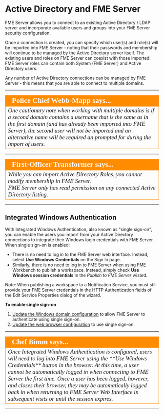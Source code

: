 # Active Directory and FME Server #

FME Server allows you to connect to an existing Active Directory / LDAP server and incorporate available users and groups into your FME Server security configuration.

Once a connection is created, you can specify which user(s) and role(s) will be imported into FME Server - noting that their passwords and membership will continue to be managed by the Active Directory server itself. The existing users and roles on FME Server can coexist with those imported. FME Server roles can contain both System (FME Server) and Active Directory users.

Any number of Active Directory connections can be managed by FME Server - this means that you are able to connect to multiple domains.  

---

<!--Police Chief Webb-Mapp Says Section-->

<table style="border-spacing: 0px">
<tr>
<td style="vertical-align:middle;background-color:darkorange;border: 2px solid darkorange">
<i class="fa fa-quote-left fa-lg fa-pull-left fa-fw" style="color:white;padding-right: 12px;vertical-align:text-top"></i>
<span style="color:white;font-size:x-large;font-weight: bold;font-family:serif">Police Chief Webb-Mapp says...</span>
</td>
</tr>

<tr>
<td style="border: 1px solid darkorange">
<span style="font-family:serif; font-style:italic; font-size:larger">
One cautionary note when working with multiple domains is if a second domain contains a username that is the same as in the first domain (and has already been imported into FME Server), the second user will not be imported and an alternative name will be required an prompted for during the import of users.  
</span>
</td>
</tr>
</table>


---

<!--Person X Says Section-->

<table style="border-spacing: 0px">
<tr>
<td style="vertical-align:middle;background-color:darkorange;border: 2px solid darkorange">
<i class="fa fa-quote-left fa-lg fa-pull-left fa-fw" style="color:white;padding-right: 12px;vertical-align:text-top"></i>
<span style="color:white;font-size:x-large;font-weight: bold;font-family:serif">First-Officer Transformer says...</span>
</td>
</tr>

<tr>
<td style="border: 1px solid darkorange">
<span style="font-family:serif; font-style:italic; font-size:larger">
While you can import Active Directory Roles, you cannot modify membership in FME Server.<br>
FME Server only has read permission on any connected Active Directory listing.
</span>
</td>
</tr>
</table>

---

## Integrated Windows Authentication ##

With Integrated Windows Authentication, also known as "single sign-on", you can enable the users you import from your Active Directory connections to integrate their Windows login credentials with FME Server. When single sign-on is enabled:

- There is no need to log in to the FME Server web interface. Instead, select **Use Windows Credentials** on the Sign In page.
- Similarly, there is no need to log in to FME Server when using FME Workbench to publish a workspace. Instead, simply check **Use Windows session credentials** in the *Publish to FME Server* wizard.

Note: When publishing a workspace to a Notification Service, you must still provide your FME Server credentials in the HTTP Authentication fields of the Edit Service Properties dialog of the wizard.

**To enable single sign-on**

1. [Update the Windows domain configuration](http://docs.safe.com/fme/2018.0/html/FME_Server_Documentation/Content/AdminGuide/IWA_Update_Windows_Domain_Config.htm) to allow FME Server to authenticate using single sign-on.
2. [Update the web browser configuration](http://docs.safe.com/fme/2018.0/html/FME_Server_Documentation/Content/AdminGuide/IWA_Update_Web_Browser_Config.htm) to use single sign-on.

---

<!--Chef Bimm Says Section-->

<table style="border-spacing: 0px">
<tr>
<td style="vertical-align:middle;background-color:darkorange;border: 2px solid darkorange">
<i class="fa fa-quote-left fa-lg fa-pull-left fa-fw" style="color:white;padding-right: 12px;vertical-align:text-top"></i>
<span style="color:white;font-size:x-large;font-weight: bold;font-family:serif">Chef Bimm says...</span>
</td>
</tr>

<tr>
<td style="border: 1px solid darkorange">
<span style="font-family:serif; font-style:italic; font-size:larger">
Once Integrated Windows Authentication is configured, users will need to log into FME Server using the **Use Windows Credentials** button in the browser.  At this time, a user cannot be automatically logged in when connecting to FME Server the first time.  Once a user has been logged, however, and closes their browser, they may be automatically logged back in when returning to FME Server Web Interface in subsequent visits or until the session expires.
<!-- at this time there is no time out to expire a session.  sessions will remain until a restart of the FME Server Web Application occurs or a reboot of the FME Server system.-->
</span>
</td>
</tr>
</table>

---
